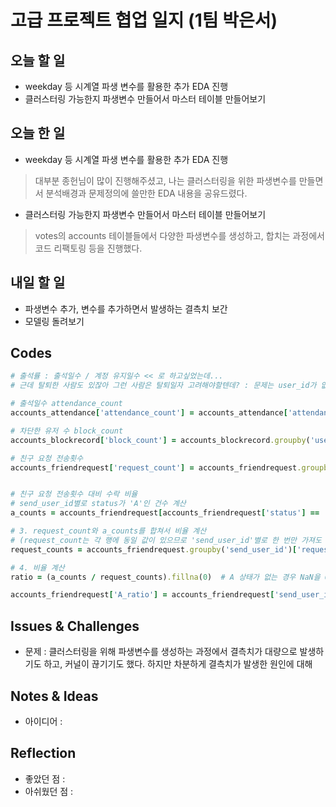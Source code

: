 # 고급 프로젝트 협업 일지 (1팀 박은서)

## 오늘 할 일
* weekday 등 시계열 파생 변수를 활용한 추가 EDA 진행
* 클러스터링 가능한지 파생변수 만들어서 마스터 테이블 만들어보기
## 오늘 한 일
* weekday 등 시계열 파생 변수를 활용한 추가 EDA 진행
> 대부분 종헌님이 많이 진행해주셨고, 나는 클러스터링을 위한 파생변수를 만들면서 분석배경과 문제정의에 쓸만한 EDA 내용을 공유드렸다.
* 클러스터링 가능한지 파생변수 만들어서 마스터 테이블 만들어보기
> votes의 accounts 테이블들에서 다양한 파생변수를 생성하고, 합치는 과정에서 코드 리팩토링 등을 진행했다.
## 내일 할 일
* 파생변수 추가, 변수를 추가하면서 발생하는 결측치 보간
* 모델링 돌려보기
## Codes
```ruby
# 출석률 : 출석일수 / 계정 유지일수 << 로 하고싶었는데...
# 근데 탈퇴한 사람도 있잖아 그런 사람은 탈퇴일자 고려해야할텐데? : 문제는 user_id가 없음 withdraw에

# 출석일수 attendance_count
accounts_attendance['attendance_count'] = accounts_attendance['attendance_date_list'].apply(lambda x: len(json.loads(x)))

# 차단한 유저 수 block_count
accounts_blockrecord['block_count'] = accounts_blockrecord.groupby('user_id')['block_user_id'].transform('count')

# 친구 요청 전송횟수
accounts_friendrequest['request_count'] = accounts_friendrequest.groupby('send_user_id')['receive_user_id'].transform('count')


# 친구 요청 전송횟수 대비 수락 비율
# send_user_id별로 status가 'A'인 건수 계산
a_counts = accounts_friendrequest[accounts_friendrequest['status'] == 'A'].groupby('send_user_id')['status'].count()

# 3. request_count와 a_counts를 합쳐서 비율 계산
# (request_count는 각 행에 동일 값이 있으므로 'send_user_id'별로 한 번만 가져도 됨)
request_counts = accounts_friendrequest.groupby('send_user_id')['request_count'].first()

# 4. 비율 계산
ratio = (a_counts / request_counts).fillna(0)  # A 상태가 없는 경우 NaN을 0으로 처리

accounts_friendrequest['A_ratio'] = accounts_friendrequest['send_user_id'].map(ratio)
```
## Issues & Challenges
* 문제 : 클러스터링을 위해 파생변수를 생성하는 과정에서 결측치가 대량으로 발생하기도 하고, 커널이 끊기기도 했다. 하지만 차분하게 결측치가 발생한 원인에 대해
## Notes & Ideas
* 아이디어 : 
## Reflection
* 좋았던 점 : 
* 아쉬웠던 점 : 
